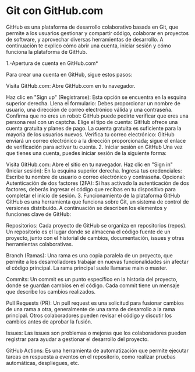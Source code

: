 # Git con GitHub.com
GitHub es una plataforma de desarrollo colaborativo basada en Git, que permite a los usuarios gestionar y compartir código, colaborar en proyectos de software, y aprovechar diversas herramientas de desarrollo. A continuación te explico cómo abrir una cuenta, iniciar sesión y cómo funciona la plataforma de GitHub.

1.-Apertura de cuenta en GitHub.com*

Para crear una cuenta en GitHub, sigue estos pasos:

Visita GitHub.com: Abre GitHub.com en tu navegador.

Haz clic en "Sign up" (Registrarse): Esta opción se encuentra en la esquina superior derecha.
Llena el formulario: Debes proporcionar un nombre de usuario, una dirección de correo electrónico válida y una contraseña.
Confirma que no eres un robot: GitHub puede pedirte verificar que eres una persona real con un captcha.
Elige el tipo de cuenta: GitHub ofrece una cuenta gratuita y planes de pago. La cuenta gratuita es suficiente para la mayoría de los usuarios nuevos.
Verifica tu correo electrónico: GitHub enviará un correo electrónico a la dirección proporcionada; sigue el enlace de verificación para activar tu cuenta.
2. Iniciar sesión en GitHub
Una vez que tienes una cuenta, puedes iniciar sesión de la siguiente forma:

Visita GitHub.com: Abre el sitio en tu navegador.
Haz clic en "Sign in" (Iniciar sesión): En la esquina superior derecha.
Ingresa tus credenciales: Escribe tu nombre de usuario o correo electrónico y contraseña.
Opcional: Autenticación de dos factores (2FA): Si has activado la autenticación de dos factores, deberás ingresar el código que recibas en tu dispositivo para completar el inicio de sesión.
3. Funcionamiento de la plataforma GitHub
GitHub es una herramienta que funciona sobre Git, un sistema de control de versiones distribuido. A continuación se describen los elementos y funciones clave de GitHub:

Repositorios: Cada proyecto de GitHub se organiza en repositorios (repos). Un repositorio es el lugar donde se almacena el código fuente de un proyecto, junto con el historial de cambios, documentación, issues y otras herramientas colaborativas.

Branch (Ramas): Una rama es una copia paralela de un proyecto, que permite a los desarrolladores trabajar en nuevas funcionalidades sin afectar el código principal. La rama principal suele llamarse main o master.

Commits: Un commit es un punto específico en la historia del proyecto, donde se guardan cambios en el código. Cada commit tiene un mensaje que describe los cambios realizados.

Pull Requests (PR): Un pull request es una solicitud para fusionar cambios de una rama a otra, generalmente de una rama de desarrollo a la rama principal. Otros colaboradores pueden revisar el código y discutir los cambios antes de aprobar la fusión.

Issues: Las issues son problemas o mejoras que los colaboradores pueden registrar para ayudar a gestionar el desarrollo del proyecto.

GitHub Actions: Es una herramienta de automatización que permite ejecutar tareas en respuesta a eventos en el repositorio, como realizar pruebas automáticas, despliegues, etc.

